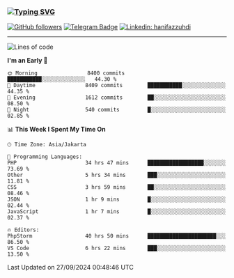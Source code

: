 ### [![Typing SVG](https://readme-typing-svg.herokuapp.com?font=lato&size=22&lines=Hi+There+👋)](https://git.io/typing-svg) 

[![GitHub followers](https://img.shields.io/github/followers/hanifazzuhdi?label=Follow&style=social)](https://github.com/hanifazzuhdi/?tab=follow) 
[![Telegram Badge](https://img.shields.io/badge/-hanif0198-blue?style=social&logo=telegram&link=https://www.t.me/hanif0198/)](https://www.t.me/hanif0198/) 
[![Linkedin: hanifazzuhdi](https://img.shields.io/badge/-hanifazzuhdi-blue?style=flat-square&logo=Linkedin&logoColor=white&link=https://www.linkedin.com/in/hanif-az-zuhdi-69688019b/)](https://www.linkedin.com/in/hanif-az-zuhdi-69688019b/) 

<hr/>

<!--START_SECTION:waka-->
![Lines of code](https://img.shields.io/badge/From%20Hello%20World%20I%27ve%20Written-65.8%20million%20lines%20of%20code-blue)

**I'm an Early 🐤** 

```text
🌞 Morning                8400 commits        ███████████░░░░░░░░░░░░░░   44.30 % 
🌆 Daytime                8409 commits        ███████████░░░░░░░░░░░░░░   44.35 % 
🌃 Evening                1612 commits        ██░░░░░░░░░░░░░░░░░░░░░░░   08.50 % 
🌙 Night                  540 commits         █░░░░░░░░░░░░░░░░░░░░░░░░   02.85 % 
```


📊 **This Week I Spent My Time On** 

```text
🕑︎ Time Zone: Asia/Jakarta

💬 Programming Languages: 
PHP                      34 hrs 47 mins      ██████████████████░░░░░░░   73.69 % 
Other                    5 hrs 34 mins       ███░░░░░░░░░░░░░░░░░░░░░░   11.81 % 
CSS                      3 hrs 59 mins       ██░░░░░░░░░░░░░░░░░░░░░░░   08.46 % 
JSON                     1 hr 9 mins         █░░░░░░░░░░░░░░░░░░░░░░░░   02.44 % 
JavaScript               1 hr 7 mins         █░░░░░░░░░░░░░░░░░░░░░░░░   02.37 % 

🔥 Editors: 
PhpStorm                 40 hrs 50 mins      ██████████████████████░░░   86.50 % 
VS Code                  6 hrs 22 mins       ███░░░░░░░░░░░░░░░░░░░░░░   13.50 % 
```


 Last Updated on 27/09/2024 00:48:46 UTC
<!--END_SECTION:waka-->
